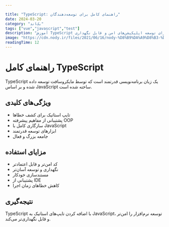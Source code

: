 ```yaml
---

title: "TypeScript: راهنمای کامل برای توسعه‌دهندگان"
date: 2024-03-20
category: "بک‌اند"
tags: ["vue","javascript","test"]
description: "آموزش TypeScript از مفاهیم پایه تا تکنیک‌های پیشرفته برای توسعه اپلیکیشن‌های امن و قابل نگهداری"
image: "https://cdn.nody.ir/files/2021/06/16/nody-%D8%B9%DA%A9%D8%B3-%D8%AF%D8%B1%D8%AE%D8%AA-%D8%AF%D8%B1-%D8%B2%D9%85%D8%B3%D8%AA%D8%A7%D9%86-1623819870.jpg"
readingTime: 12
---
```


# راهنمای کامل TypeScript

TypeScript یک زبان برنامه‌نویسی قدرتمند است که توسط مایکروسافت توسعه داده شده و بر اساس JavaScript ساخته شده است.

## ویژگی‌های کلیدی

- تایپ استاتیک برای کشف خطاها
- پشتیبانی از مفاهیم پیشرفته OOP
- سازگاری کامل با JavaScript
- ابزارهای توسعه قدرتمند
- جامعه بزرگ و فعال

## مزایای استفاده

- کد امن‌تر و قابل اعتمادتر
- نگهداری و توسعه آسان‌تر
- مستندسازی خودکار
- پشتیبانی از IDE
- کاهش خطاهای زمان اجرا

## نتیجه‌گیری

TypeScript با اضافه کردن تایپ‌های استاتیک به JavaScript، توسعه نرم‌افزار را امن‌تر و قابل نگهداری‌تر می‌کند. 